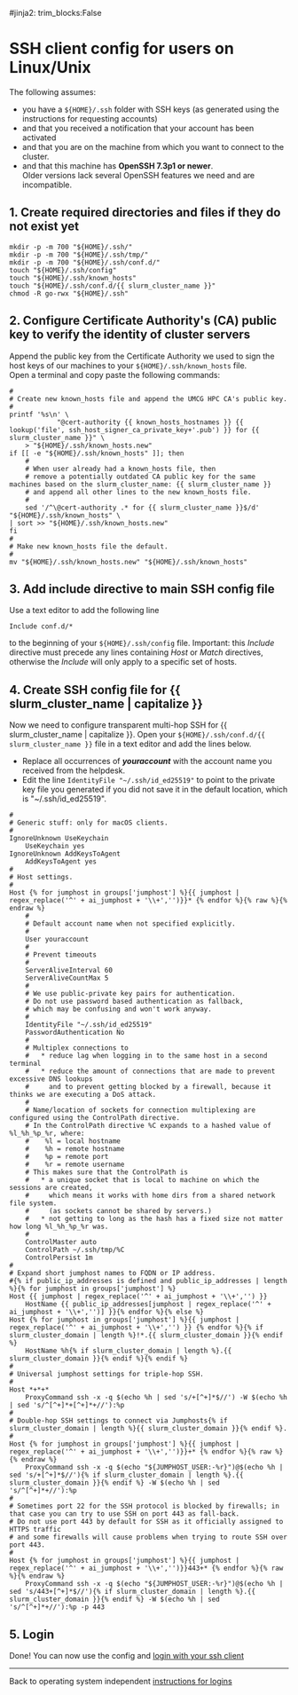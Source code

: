 #jinja2: trim_blocks:False
# SSH client config for users on Linux/Unix

The following assumes:

 * you have a ```${HOME}/.ssh``` folder with SSH keys (as generated using the instructions for requesting accounts)
 * and that you received a notification that your account has been activated
 * and that you are on the machine from which you want to connect to the cluster.
 * and that this machine has **OpenSSH 7.3p1 or newer**.  
   Older versions lack several OpenSSH features we need and are incompatible.

## 1. Create required directories and files if they do not exist yet

```
mkdir -p -m 700 "${HOME}/.ssh/"
mkdir -p -m 700 "${HOME}/.ssh/tmp/"
mkdir -p -m 700 "${HOME}/.ssh/conf.d/"
touch "${HOME}/.ssh/config"
touch "${HOME}/.ssh/known_hosts"
touch "${HOME}/.ssh/conf.d/{{ slurm_cluster_name }}"
chmod -R go-rwx "${HOME}/.ssh"
```

## 2. Configure Certificate Authority's (CA) public key to verify the identity of cluster servers

Append the public key from the Certificate Authority we used to sign the host keys of our machines to your ```${HOME}/.ssh/known_hosts``` file.  
Open a terminal and copy paste the following commands:
```
#
# Create new known_hosts file and append the UMCG HPC CA's public key.
#
printf '%s\n' \
            "@cert-authority {{ known_hosts_hostnames }} {{ lookup('file', ssh_host_signer_ca_private_key+'.pub') }} for {{ slurm_cluster_name }}" \
    > "${HOME}/.ssh/known_hosts.new"
if [[ -e "${HOME}/.ssh/known_hosts" ]]; then
    #
    # When user already had a known_hosts file, then 
    # remove a potentially outdated CA public key for the same machines based on the slurm_cluster_name: {{ slurm_cluster_name }}
    # and append all other lines to the new known_hosts file. 
    #
    sed '/^\@cert-authority .* for {{ slurm_cluster_name }}$/d' "${HOME}/.ssh/known_hosts" \
| sort >> "${HOME}/.ssh/known_hosts.new"
fi
#
# Make new known_hosts file the default.
#
mv "${HOME}/.ssh/known_hosts.new" "${HOME}/.ssh/known_hosts"
```

## 3. Add include directive to main SSH config file

Use a text editor to add the following line
```
Include conf.d/*
```
to the beginning of your ```${HOME}/.ssh/config``` file.
Important: this _Include_ directive must precede any lines containing _Host_ or _Match_ directives,
otherwise the _Include_ will only apply to a specific set of hosts.

## 4. Create SSH config file for {{ slurm_cluster_name | capitalize }}

Now we need to configure transparent multi-hop SSH for {{ slurm_cluster_name | capitalize }}.
Open your ```${HOME}/.ssh/conf.d/{{ slurm_cluster_name }}``` file in a text editor and add the lines below.

* Replace all occurrences of _**youraccount**_ with the account name you received from the helpdesk.
* Edit the line ```IdentityFile "~/.ssh/id_ed25519"``` to point to the private key file you generated if you did not save it in the default location, which is "~/.ssh/id_ed25519".

```
#
# Generic stuff: only for macOS clients.
#
IgnoreUnknown UseKeychain
    UseKeychain yes
IgnoreUnknown AddKeysToAgent
    AddKeysToAgent yes
#
# Host settings.
#
Host {% for jumphost in groups['jumphost'] %}{{ jumphost | regex_replace('^' + ai_jumphost + '\\+','')}}* {% endfor %}{% raw %}{% endraw %}
    #
    # Default account name when not specified explicitly.
    #
    User youraccount
    #
    # Prevent timeouts
    #
    ServerAliveInterval 60
    ServerAliveCountMax 5
    #
    # We use public-private key pairs for authentication.
    # Do not use password based authentication as fallback,
    # which may be confusing and won't work anyway.
    #
    IdentityFile "~/.ssh/id_ed25519"
    PasswordAuthentication No
    #
    # Multiplex connections to
    #   * reduce lag when logging in to the same host in a second terminal
    #   * reduce the amount of connections that are made to prevent excessive DNS lookups
    #     and to prevent getting blocked by a firewall, because it thinks we are executing a DoS attack.
    #
    # Name/location of sockets for connection multiplexing are configured using the ControlPath directive.
    # In the ControlPath directive %C expands to a hashed value of %l_%h_%p_%r, where:
    #    %l = local hostname
    #    %h = remote hostname
    #    %p = remote port
    #    %r = remote username
    # This makes sure that the ControlPath is
    #   * a unique socket that is local to machine on which the sessions are created,
    #     which means it works with home dirs from a shared network file system.
    #     (as sockets cannot be shared by servers.)
    #   * not getting to long as the hash has a fixed size not matter how long %l_%h_%p_%r was.
    #
    ControlMaster auto
    ControlPath ~/.ssh/tmp/%C
    ControlPersist 1m
#
# Expand short jumphost names to FQDN or IP address.
#{% if public_ip_addresses is defined and public_ip_addresses | length %}{% for jumphost in groups['jumphost'] %}
Host {{ jumphost | regex_replace('^' + ai_jumphost + '\\+','') }}
    HostName {{ public_ip_addresses[jumphost | regex_replace('^' + ai_jumphost + '\\+','')] }}{% endfor %}{% else %}
Host {% for jumphost in groups['jumphost'] %}{{ jumphost | regex_replace('^' + ai_jumphost + '\\+','') }} {% endfor %}{% if slurm_cluster_domain | length %}!*.{{ slurm_cluster_domain }}{% endif %}
    HostName %h{% if slurm_cluster_domain | length %}.{{ slurm_cluster_domain }}{% endif %}{% endif %}
#
# Universal jumphost settings for triple-hop SSH.
#
Host *+*+*
    ProxyCommand ssh -x -q $(echo %h | sed 's/+[^+]*$//') -W $(echo %h | sed 's/^[^+]*+[^+]*+//'):%p
#
# Double-hop SSH settings to connect via Jumphosts{% if slurm_cluster_domain | length %}{{ slurm_cluster_domain }}{% endif %}.
#
Host {% for jumphost in groups['jumphost'] %}{{ jumphost | regex_replace('^' + ai_jumphost + '\\+','')}}+* {% endfor %}{% raw %}{% endraw %}
    ProxyCommand ssh -x -q $(echo "${JUMPHOST_USER:-%r}")@$(echo %h | sed 's/+[^+]*$//'){% if slurm_cluster_domain | length %}.{{ slurm_cluster_domain }}{% endif %} -W $(echo %h | sed 's/^[^+]*+//'):%p
#
# Sometimes port 22 for the SSH protocol is blocked by firewalls; in that case you can try to use SSH on port 443 as fall-back.
# Do not use port 443 by default for SSH as it officially assigned to HTTPS traffic
# and some firewalls will cause problems when trying to route SSH over port 443.
#
Host {% for jumphost in groups['jumphost'] %}{{ jumphost | regex_replace('^' + ai_jumphost + '\\+','')}}443+* {% endfor %}{% raw %}{% endraw %}
    ProxyCommand ssh -x -q $(echo "${JUMPHOST_USER:-%r}")@$(echo %h | sed 's/443+[^+]*$//'){% if slurm_cluster_domain | length %}.{{ slurm_cluster_domain }}{% endif %} -W $(echo %h | sed 's/^[^+]*+//'):%p -p 443
```

## 5. Login

Done! You can now use the config and [login with your ssh client](../logins-macos-linux/)

-----

Back to operating system independent [instructions for logins](../logins/)
